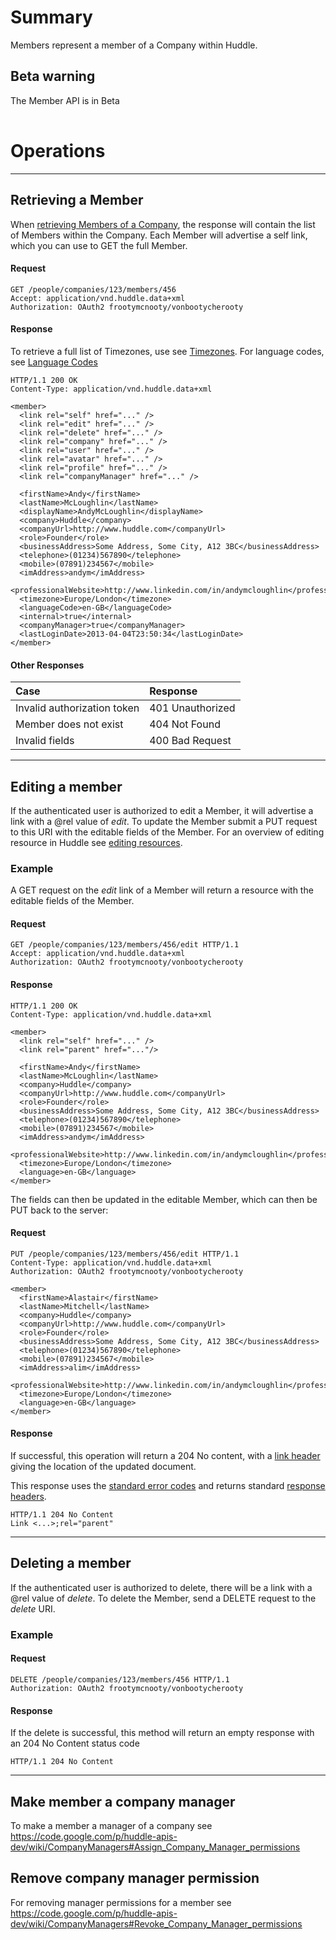 # Summary #

Members represent a member of a Company within Huddle.

## Beta warning ##

The Member API is in Beta

|  |
|:-|

# Operations #


---

## Retrieving a Member ##

When [retrieving Members of a Company](Members#Retrieve_members_of_a_given_company), the response will contain the list of Members within the Company. Each Member will advertise a self link, which you can use to GET the full Member.

#### Request ####
```
GET /people/companies/123/members/456
Accept: application/vnd.huddle.data+xml
Authorization: OAuth2 frootymcnooty/vonbootycherooty
```

#### Response ####

To retrieve a full list of Timezones, use see [Timezones](Timezones). For language codes, see [Language Codes](LanguageCodes)

```
HTTP/1.1 200 OK
Content-Type: application/vnd.huddle.data+xml
```
```
<member>
  <link rel="self" href="..." />
  <link rel="edit" href="..." />
  <link rel="delete" href="..." />
  <link rel="company" href="..." />
  <link rel="user" href="..." />
  <link rel="avatar" href="..." />
  <link rel="profile" href="..." />
  <link rel="companyManager" href="..." />

  <firstName>Andy</firstName>
  <lastName>McLoughlin</lastName>
  <displayName>AndyMcLoughlin</displayName>
  <company>Huddle</company>
  <companyUrl>http://www.huddle.com</companyUrl>
  <role>Founder</role>
  <businessAddress>Some Address, Some City, A12 3BC</businessAddress>
  <telephone>(01234)567890</telephone>
  <mobile>(07891)234567</mobile>
  <imAddress>andym</imAddress>
  <professionalWebsite>http://www.linkedin.com/in/andymcloughlin</professionalWebsite>
  <timezone>Europe/London</timezone>
  <languageCode>en-GB</languageCode>
  <internal>true</internal>
  <companyManager>true</companyManager>
  <lastLoginDate>2013-04-04T23:50:34</lastLoginDate>
</member>
```

#### Other Responses ####

|Case|Response|
|:---|:-------|
|Invalid authorization token|401 Unauthorized|
|Member does not exist|404 Not Found|
|Invalid fields|400 Bad Request|


---


## Editing a member ##

If the authenticated user is authorized to edit a Member, it will advertise a link with a @rel value of _edit_. To update the Member submit a PUT request to this URI with the editable fields of the Member. For an overview of editing resource in Huddle see [editing resources](Resources#Editing_Resources).

### Example ###

A GET request on the _edit_ link of a Member will return a resource with the editable fields of the Member.

#### Request ####

```
GET /people/companies/123/members/456/edit HTTP/1.1
Accept: application/vnd.huddle.data+xml
Authorization: OAuth2 frootymcnooty/vonbootycherooty
```

#### Response ####

```
HTTP/1.1 200 OK
Content-Type: application/vnd.huddle.data+xml
```
```
<member>
  <link rel="self" href="..." />
  <link rel="parent" href="..."/>
  
  <firstName>Andy</firstName>
  <lastName>McLoughlin</lastName>
  <company>Huddle</company>
  <companyUrl>http://www.huddle.com</companyUrl>
  <role>Founder</role>
  <businessAddress>Some Address, Some City, A12 3BC</businessAddress>
  <telephone>(01234)567890</telephone>
  <mobile>(07891)234567</mobile>
  <imAddress>andym</imAddress>
  <professionalWebsite>http://www.linkedin.com/in/andymcloughlin</professionalWebsite>
  <timezone>Europe/London</timezone>
  <language>en-GB</language>
</member>
```

The fields can then be updated in the editable Member, which can then be PUT back to the server:

#### Request ####

```
PUT /people/companies/123/members/456/edit HTTP/1.1
Content-Type: application/vnd.huddle.data+xml
Authorization: OAuth2 frootymcnooty/vonbootycherooty
```
```
<member>
  <firstName>Alastair</firstName>
  <lastName>Mitchell</lastName>
  <company>Huddle</company>
  <companyUrl>http://www.huddle.com</companyUrl>
  <role>Founder</role>
  <businessAddress>Some Address, Some City, A12 3BC</businessAddress>
  <telephone>(01234)567890</telephone>
  <mobile>(07891)234567</mobile>
  <imAddress>alim</imAddress>
  <professionalWebsite>http://www.linkedin.com/in/andymcloughlin</professionalWebsite>
  <timezone>Europe/London</timezone>
  <language>en-GB</language>
</member>
```

#### Response ####

If successful, this operation will return a 204 No content, with a [link header](Link#Header) giving the location of the updated document.

This response uses the [standard error codes](ErrorHandling) and returns standard [response headers](ResponseHeaders).

```
HTTP/1.1 204 No Content
Link <...>;rel="parent"
```


---

## Deleting a member ##

If the authenticated user is authorized to delete, there will be a link with a @rel value of _delete_. To delete the Member, send a DELETE request to the _delete_ URI.

### Example ###
#### Request ####
```
DELETE /people/companies/123/members/456 HTTP/1.1
Authorization: OAuth2 frootymcnooty/vonbootycherooty
```

#### Response ####

If the delete is successful, this method will return an empty response with an 204 No Content status code

```
HTTP/1.1 204 No Content
```


---

## Make member a company manager ##

To make a member a manager of a company see https://code.google.com/p/huddle-apis-dev/wiki/CompanyManagers#Assign_Company_Manager_permissions


## Remove company manager permission ##

For removing manager permissions for a member see https://code.google.com/p/huddle-apis-dev/wiki/CompanyManagers#Revoke_Company_Manager_permissions
